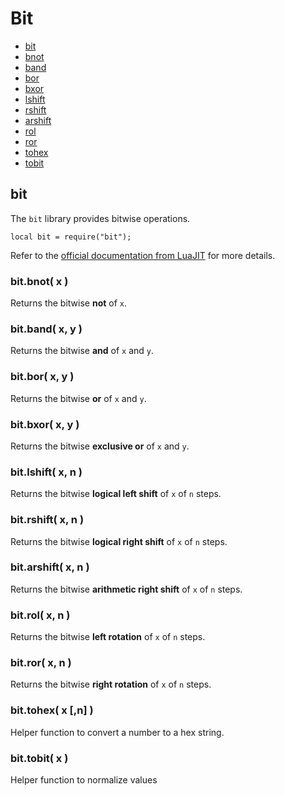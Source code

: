 ﻿
# Bit
* [bit](#bit-1)
* [bnot](#bitbnot-x-)
* [band](#bitband-x-y-)
* [bor](#bitbor-x-y-)
* [bxor](#bitbxor-x-y-)
* [lshift](#bitlshift-x-n-)
* [rshift](#bitrshift-x-n-)
* [arshift](#bitarshift-x-n-)
* [rol](#bitrol-x-n-)
* [ror](#bitror-x-n-)
* [tohex](#bittohex-x-n-)
* [tobit](#bittobit-x-)
	


## bit
The ``bit`` library provides bitwise operations.

	local bit = require("bit");

Refer to the [official documentation from LuaJIT](http://bitop.luajit.org/api.html) for more details.



### bit.bnot( x )
Returns the bitwise **not** of ``x``.



### bit.band( x, y )
Returns the bitwise **and** of ``x`` and ``y``.



### bit.bor( x, y )
Returns the bitwise **or** of ``x`` and ``y``.



### bit.bxor( x, y )
Returns the bitwise **exclusive or** of ``x`` and ``y``.



### bit.lshift( x, n )
Returns the bitwise **logical left shift** of ``x`` of ``n`` steps.



### bit.rshift( x, n )
Returns the bitwise **logical right shift** of ``x`` of ``n`` steps.



### bit.arshift( x, n )
Returns the bitwise **arithmetic right shift** of ``x`` of ``n`` steps.



### bit.rol( x, n )
Returns the bitwise **left rotation** of ``x`` of ``n`` steps.



### bit.ror( x, n )
Returns the bitwise **right rotation** of ``x`` of ``n`` steps.



### bit.tohex( x [,n] )
Helper function to convert a number to a hex string.



### bit.tobit( x )
Helper function to normalize values


